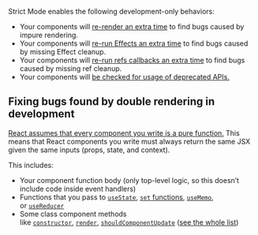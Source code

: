 Strict Mode enables the following development-only behaviors:

- Your components will [re-render an extra time](https://react.dev/reference/react/StrictMode#fixing-bugs-found-by-double-rendering-in-development) to find bugs caused by impure rendering.
- Your components will [re-run Effects an extra time](https://react.dev/reference/react/StrictMode#fixing-bugs-found-by-re-running-effects-in-development) to find bugs caused by missing Effect cleanup.
- Your components will [re-run refs callbacks an extra time](https://react.dev/reference/react/StrictMode#fixing-bugs-found-by-re-running-ref-callbacks-in-development) to find bugs caused by missing ref cleanup.
- Your components will [be checked for usage of deprecated APIs.](https://react.dev/reference/react/StrictMode#fixing-deprecation-warnings-enabled-by-strict-mode)

## Fixing bugs found by double rendering in development

[React assumes that every component you write is a pure function.](https://react.dev/learn/keeping-components-pure) This means that React components you write must always return the same JSX given the same inputs (props, state, and context).

This includes:

- Your component function body (only top-level logic, so this doesn’t include code inside event handlers)
- Functions that you pass to [`useState`](https://react.dev/reference/react/useState), [`set` functions](https://react.dev/reference/react/useState#setstate), [`useMemo`](https://react.dev/reference/react/useMemo), or [`useReducer`](https://react.dev/reference/react/useReducer)
- Some class component methods like [`constructor`](https://react.dev/reference/react/Component#constructor), [`render`](https://react.dev/reference/react/Component#render), [`shouldComponentUpdate`](https://react.dev/reference/react/Component#shouldcomponentupdate) ([see the whole list](https://reactjs.org/docs/strict-mode.html#detecting-unexpected-side-effects))